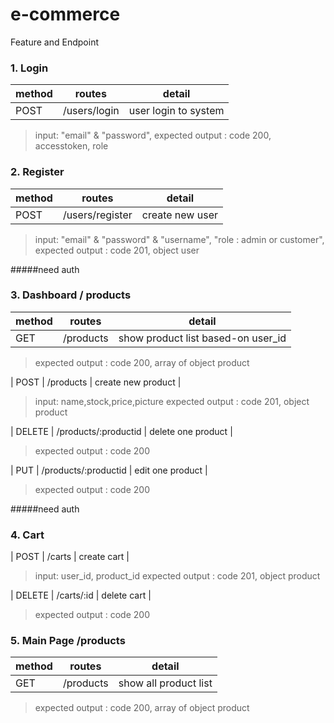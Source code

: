 # e-commerce

Feature and Endpoint

### 1. Login

| method | routes                        | detail                                                       |
| ------ | ----------------------------- | ------------------------------------------------------------ |
| POST    | /users/login                    |        user login to system                                    |

> input: "email" & "password",
> expected output : code 200, accesstoken, role

### 2. Register
| method | routes                        | detail                                                       |
| ------ | ----------------------------- | ------------------------------------------------------------ |
| POST    | /users/register                    |        create new user                                   |
> input: "email" & "password" & "username", "role : admin or customer",
> expected output : code 201, object user 


#####need auth
### 3. Dashboard / products
| method | routes                        | detail                                                       |
| ------ | ----------------------------- | ------------------------------------------------------------ |
| GET    | /products                    |        show product list based-on user_id                                   |
> expected output : code 200, array of object product 

| POST    | /products                    |        create new product                                  |
> input: name,stock,price,picture
> expected output : code 201, object product
 
| DELETE    | /products/:productid                    |        delete one product                                 |
> expected output : code 200

| PUT    | /products/:productid                    |        edit one product                                 |
> expected output : code 200

#####need auth
### 4. Cart
| POST    | /carts                    |        create cart                                  |
> input: user_id, product_id
> expected output : code 201, object product
 
| DELETE    | /carts/:id                    |        delete cart                                 |
> expected output : code 200

### 5. Main Page /products
| method | routes                        | detail                                                       |
| ------ | ----------------------------- | ------------------------------------------------------------ |
| GET    | /products                    |        show all product list                                   |
> expected output : code 200, array of object product 


